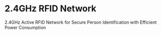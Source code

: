 # 2.4GHz RFID Network

2.4GHz Active RFID Network for Secure Person Identification with Efficient Power Consumption
